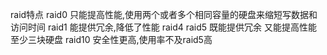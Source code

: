 raid特点
    raid0 只能提高性能,使用两个或者多个相同容量的硬盘来缩短写数据和访问时间
    raid1 能提供冗余,降低了性能
    raid4
    raid5 既能提供冗余 又能提高性能 至少三块硬盘
    raid10 安全性更高,使用率不及raid5高
 